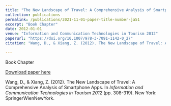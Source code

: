 ```yaml
---
title: "The New Landscape of Travel: A Comprehensive Analysis of Smartphone Apps"
collection: publications
permalink: /publications/2021-11-01-paper-title-number-ja51
excerpt: "Book Chapter"
date: 2012-01-01
venue: "Information and Communication Technologies in Tourism 2012"
paperurl: "https://doi.org/10.1007/978-3-7091-1142-0_27"
citation: "Wang, D., & Xiang, Z. (2012). The New Landscape of Travel: A Comprehensive Analysis of Smartphone Apps. In <i>Information and Communication Technologies in Tourism 2012</i> (pp. 308-319). New York: SpringerWienNewYork."

---
```

Book Chapter

[Download paper here](https://doi.org/10.1007/978-3-7091-1142-0_27)

Wang, D., & Xiang, Z. (2012). The New Landscape of Travel: A Comprehensive Analysis of Smartphone Apps. In <i>Information and Communication Technologies in Tourism 2012</i> (pp. 308-319). New York: SpringerWienNewYork. 

